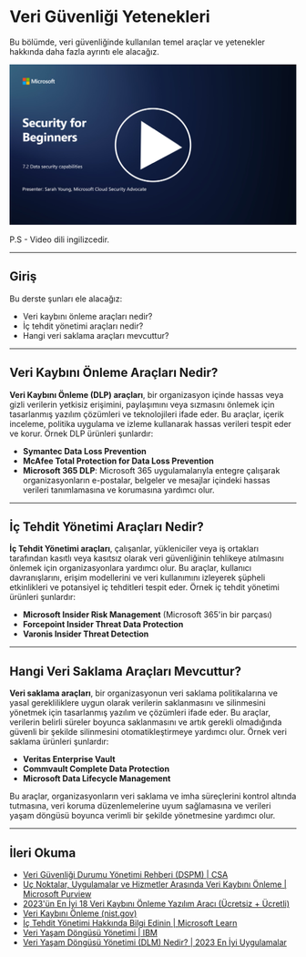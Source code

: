 # Veri Güvenliği Yetenekleri

Bu bölümde, veri güvenliğinde kullanılan temel araçlar ve yetenekler hakkında daha fazla ayrıntı ele alacağız.

[![Videoyu İzle](images/7-2_placeholder.png)](https://learn-video.azurefd.net/vod/player?id=0c9fff7c-e17c-4a14-ac3b-69b5a5786f55)

P.S - Video dili ingilizcedir.

---

## Giriş

Bu derste şunları ele alacağız:

- Veri kaybını önleme araçları nedir?  
- İç tehdit yönetimi araçları nedir?  
- Hangi veri saklama araçları mevcuttur?  

---

## Veri Kaybını Önleme Araçları Nedir?

**Veri Kaybını Önleme (DLP) araçları**, bir organizasyon içinde hassas veya gizli verilerin yetkisiz erişimini, paylaşımını veya sızmasını önlemek için tasarlanmış yazılım çözümleri ve teknolojileri ifade eder. Bu araçlar, içerik inceleme, politika uygulama ve izleme kullanarak hassas verileri tespit eder ve korur. Örnek DLP ürünleri şunlardır:

- **Symantec Data Loss Prevention**  
- **McAfee Total Protection for Data Loss Prevention**  
- **Microsoft 365 DLP**: Microsoft 365 uygulamalarıyla entegre çalışarak organizasyonların e-postalar, belgeler ve mesajlar içindeki hassas verileri tanımlamasına ve korumasına yardımcı olur.  

---

## İç Tehdit Yönetimi Araçları Nedir?

**İç Tehdit Yönetimi araçları**, çalışanlar, yükleniciler veya iş ortakları tarafından kasıtlı veya kasıtsız olarak veri güvenliğinin tehlikeye atılmasını önlemek için organizasyonlara yardımcı olur. Bu araçlar, kullanıcı davranışlarını, erişim modellerini ve veri kullanımını izleyerek şüpheli etkinlikleri ve potansiyel iç tehditleri tespit eder. Örnek iç tehdit yönetimi ürünleri şunlardır:

- **Microsoft Insider Risk Management** (Microsoft 365'in bir parçası)  
- **Forcepoint Insider Threat Data Protection**  
- **Varonis Insider Threat Detection**  

---

## Hangi Veri Saklama Araçları Mevcuttur?

**Veri saklama araçları**, bir organizasyonun veri saklama politikalarına ve yasal gerekliliklere uygun olarak verilerin saklanmasını ve silinmesini yönetmek için tasarlanmış yazılım ve çözümleri ifade eder. Bu araçlar, verilerin belirli süreler boyunca saklanmasını ve artık gerekli olmadığında güvenli bir şekilde silinmesini otomatikleştirmeye yardımcı olur. Örnek veri saklama ürünleri şunlardır:

- **Veritas Enterprise Vault**  
- **Commvault Complete Data Protection**  
- **Microsoft Data Lifecycle Management**  

Bu araçlar, organizasyonların veri saklama ve imha süreçlerini kontrol altında tutmasına, veri koruma düzenlemelerine uyum sağlamasına ve verileri yaşam döngüsü boyunca verimli bir şekilde yönetmesine yardımcı olur.

---

## İleri Okuma

- [Veri Güvenliği Durumu Yönetimi Rehberi (DSPM) | CSA](https://cloudsecurityalliance.org/blog/2023/03/31/the-big-guide-to-data-security-posture-management-dspm/)  
- [Uç Noktalar, Uygulamalar ve Hizmetler Arasında Veri Kaybını Önleme | Microsoft Purview](https://youtu.be/hvqq8L_0kgI)  
- [2023'ün En İyi 18 Veri Kaybını Önleme Yazılım Aracı (Ücretsiz + Ücretli)](https://www.comparitech.com/data-privacy-management/data-loss-prevention-tools-software/)  
- [Veri Kaybını Önleme (nist.gov)](https://tsapps.nist.gov/publication/get_pdf.cfm?pub_id=904672)  
- [İç Tehdit Yönetimi Hakkında Bilgi Edinin | Microsoft Learn](https://learn.microsoft.com/purview/insider-risk-management?WT.mc_id=academic-96948-sayoung)  
- [Veri Yaşam Döngüsü Yönetimi | IBM](https://www.ibm.com/topics/data-lifecycle-management)  
- [Veri Yaşam Döngüsü Yönetimi (DLM) Nedir? | 2023 En İyi Uygulamalar](https://www.selecthub.com/big-data-analytics/data-lifecycle-management/)
